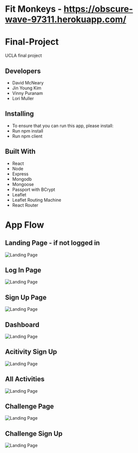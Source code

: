 # Fit Monkeys - https://obscure-wave-97311.herokuapp.com/
# Final-Project
UCLA final project

## Developers
* David McNeary
* Jin Young Kim
* Vinny Puranam
* Lori Muller


## Installing
* To ensure that you can run this app, please install:
* Run npm install
* Run npm client

## Built With
* React
* Node 
* Express
* Mongodb
* Mongoose
* Passport with BCrypt
* Leaflet
* Leaflet Routing Machine
* React Router

# App Flow

## Landing Page - if not logged in
![Landing Page](https://i.imgur.com/4b0wwEu.jpg)

## Log In Page 
![Landing Page](https://i.imgur.com/XR8p3Zt.jpg)

## Sign Up Page
![Landing Page](https://i.imgur.com/pxOfOXX.png)

## Dashboard
![Landing Page](https://i.imgur.com/hZ1nHbX.jpg)

## Acitivity Sign Up
![Landing Page](https://i.imgur.com/NCRA0ZI.jpg)

## All Activities
![Landing Page](https://i.imgur.com/saieGup.jpg)

## Challenge Page
![Landing Page](https://i.imgur.com/bean94Q.jpg)

## Challenge Sign Up
![Landing Page](https://i.imgur.com/w8KpIaO.png)



